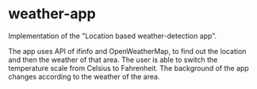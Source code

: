# weather-app

Implementation of the "Location based weather-detection app".

The app uses API of ifinfo and OpenWeatherMap, to find out the location and then the weather of that area.
The user is able to switch the temperature scale from Celsius to Fahrenheit.
The background of the app changes according to the weather of the area.
